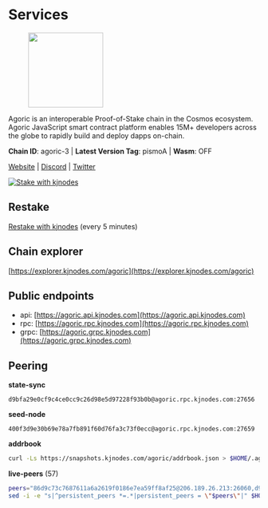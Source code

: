 # Services

<figure><img src="https://raw.githubusercontent.com/kj89/testnet_manuals/main/pingpub/logos/agoric.png" width="150" alt=""><figcaption></figcaption></figure>

Agoric is an interoperable Proof-of-Stake chain in the Cosmos ecosystem.  Agoric JavaScript smart contract platform enables 15M+ developers across the  globe to rapidly build and deploy dapps on-chain.

**Chain ID**: agoric-3 | **Latest Version Tag**: pismoA | **Wasm**: OFF

[Website](https://agoric.com) | [Discord](https://discord.com/invite/qDW8DRes4s) | [Twitter](https://twitter.com/agoric)

[![Stake with kjnodes](https://i.ibb.co/cr44Q8j/button-stake-with-kjnodes.png)](https://restake.app/agoric/agoricvaloper1ku5sm2twlsywdrp4wz3kfwgyrtqtp0lpr3nvk8)

## Restake

[Restake with kjnodes](https://restake.app/agoric/agoricvaloper1ku5sm2twlsywdrp4wz3kfwgyrtqtp0lpr3nvk8) (every 5 minutes)
## Chain explorer
[https://explorer.kjnodes.com/agoric](https://explorer.kjnodes.com/agoric)

## Public endpoints

* api: [https://agoric.api.kjnodes.com](https://agoric.api.kjnodes.com)
* rpc: [https://agoric.rpc.kjnodes.com](https://agoric.rpc.kjnodes.com)
* grpc: [https://agoric.grpc.kjnodes.com](https://agoric.grpc.kjnodes.com)

## Peering

**state-sync**

```text
d9bfa29e0cf9c4ce0cc9c26d98e5d97228f93b0b@agoric.rpc.kjnodes.com:27656
```

**seed-node**

```text
400f3d9e30b69e78a7fb891f60d76fa3c73f0ecc@agoric.rpc.kjnodes.com:27659
```

**addrbook**
```bash
curl -Ls https://snapshots.kjnodes.com/agoric/addrbook.json > $HOME/.agoric/config/addrbook.json
```

**live-peers** (57)
```bash
peers="86d9c73c7687611a6a2619f0186e7ea59ff8af25@206.189.26.213:26060,d9bfa29e0cf9c4ce0cc9c26d98e5d97228f93b0b@65.109.88.38:27656,ebc272824924ea1a27ea3183dd0b9ba713494f83@195.3.220.135:27106,d48b922627e953ee0fcfb81e8b643105fa9118f5@65.109.52.165:46656,23d54638f8df733ddc7b4d0f0ccebed83fa02eb7@142.132.146.164:15634,76b3361ab17df7e011f5eaae30763207a0d8eec1@5.9.97.174:15634,d56af8cb0716909f9b804e7dec8c1d34ae4eed16@65.108.142.81:26676,9ed68bef54712b46713ac755ab7a6e7ad30694ef@192.99.44.79:14456,4eea1e0a22d8d2ade108fc5f8e07d6d6e711e909@65.108.10.138:26656,16f2ad1b7f154d6f8751c0ab7453e24f32ee8db3@95.217.45.52:26656,1312bbbd4ed1e58b9e4eb1d7788187a4607915e9@165.22.199.234:26060,1d4d7b77e79c2dad9e8586df4f30c7b550f5d49b@13.40.153.111:26656,0464c8dded70d01f5ab50a8d6047a6b27ddf2ccd@84.244.95.232:26656,2aedd7163a8ee725507e461b13fb90c091ee1c42@128.0.51.32:26656,9e673680df593d841b0e09c49f87409654d84ae9@95.217.202.49:37656,4cfac01c912d33f74cb7b66e8b7005aaae47fc2a@146.190.59.8:26060,bd362992fa6f6c9d8ee40d19508b5b28daf3f6ed@18.142.177.75:26656,f9fecaef6795f87ee30640671c591941f74bbb71@5.9.68.22:26656,853f52516e409ef3ec4921767abd02b151f5ecb7@146.59.81.23:26661,a38a30c1dd31f63be2befd40b82964b215c3c288@165.22.251.28:26656,15f63de308337b66d8918ffaa74c6e956991bee9@138.201.120.161:28357,d7e0eedf5756b8c085104fb76c069ba3506f2183@80.64.208.64:26656,8880e10d956bff921ef928794dcadcc22c7087b4@51.91.218.186:26656,125911b3993930f69c873e3d8e80763d91cefab7@195.14.6.156:26656,5711ca85eb4d9105c287dd0c72c382705c3b579e@35.156.217.229:26656,711f6f36a6ec3924b6d721de6adce604092e59f2@116.202.226.169:26656,63bd6649f80362ce513027d99ef32c826fdbd259@45.9.62.136:26656,bd0bc3737ca1cfebc3c2aef75ab2c3cc74768d8a@142.132.212.19:26656,4ef0b9ffb169d44a3ec6068d7b3c164372318a43@34.221.15.59:26656,44476201c6e8610b194e75e4c7993ad6d54a1db8@51.91.70.90:29656,0f642db2770d4dd3e0d030b2f14f1365e40f3b38@185.146.148.101:26657,2bda83f1501d30187e662c59d75ed4ffffcf8004@135.181.142.117:26656,f095bb53006ebddcbbf29c8df70dddcba6419e36@142.93.145.13:26656,4d0953252dd26b5ff96292bd2a836bd8a77f4eed@159.69.63.222:26656,3d7d9eac612775c9530e990c44092d7ff55dbb83@95.216.39.109:26656,ca4c3b9d0cf78d934a3b972c328db2e4a9a66c42@64.32.40.134:26656,a65d3172dca90f0d9f8251c3ed2747f350eb9a7e@95.216.246.187:26656,0837c0dac0bb15e79e64207bb0fa5a9a6fa42ad4@178.62.116.62:26656,b31642a9bfb474aa7e53c7b91e0753f559d1d013@5.9.89.67:15634,bc6e68b735d82115d21fc2a97334b49c8c5dcffa@18.183.162.155:26656,e759de7a872eff293ab1316a0745eb5fdd5614f3@88.217.142.187:26656,e07945e91c6f9936e3dee73afd49d904be320c99@128.0.51.3:26656,71bd0265037393f31ee9947a8e32fa494e51b637@135.181.218.98:26656,3445f4b73fdc63a1bf78c638afb122f69cb0bd4a@157.90.208.234:26686,8832d61e9b8856c0a80e240970a9200c69c101b7@88.99.161.228:21156,fc5d5569cffd802c73f91df3fbe7f829e0bf132d@35.75.235.53:26656,47c35c8137ad2098e0b2a79077fea93a530034d8@185.144.83.130:26656,90f39ace82550b0e3b0c63ac0435f1935baba725@65.109.35.50:20658,e70955351f601ea5be9a9bf41032949a777f31b3@207.244.255.229:10003,5022bd3923ee72daa472b9ebee0e915f86f71f95@65.109.22.2:26656,1dfd1a8be38d892fa485e1b417bcf5f225b3f638@185.210.219.66:26656,2f524fbc73a8b0daa29f2ba0b7642aae62bea86f@65.108.144.8:26656,576e4e90b785fb16c129a0141b57342e51fd61b4@193.176.85.156:26656,b10682f3c25882b5ef94da284a4a195efad69d0d@95.216.94.106:26656,bb257b3a0829910477a3845430b6b1f7eb2b4235@34.146.189.78:26656,93edbbec5e945f5cf692c96bf8181afef9687869@138.201.63.38:26666,8c30ee29afc4b77cf98222edcc3fe823cf1e8306@195.201.106.244:26656"
sed -i -e "s|^persistent_peers *=.*|persistent_peers = \"$peers\"|" $HOME/.agoric/config/config.toml
```
